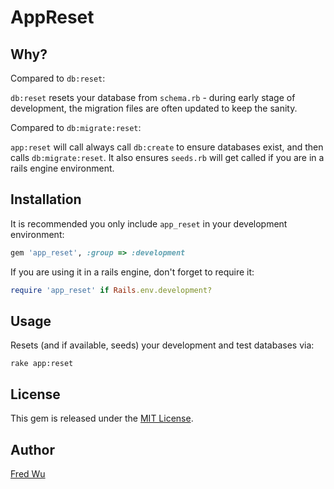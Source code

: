 # AppReset

## Why?

Compared to `db:reset`:

`db:reset` resets your database from `schema.rb` - during early stage of development, the migration files are often updated to keep the sanity.

Compared to `db:migrate:reset`:

`app:reset` will call always call `db:create` to ensure databases exist, and then calls `db:migrate:reset`. It also ensures `seeds.rb` will get called if you are in a rails engine environment.

## Installation

It is recommended you only include `app_reset` in your development environment:

```ruby
gem 'app_reset', :group => :development
```

If you are using it in a rails engine, don't forget to require it:

```ruby
require 'app_reset' if Rails.env.development?
```

## Usage

Resets (and if available, seeds) your development and test databases via:

    rake app:reset

## License

This gem is released under the [MIT License](http://www.opensource.org/licenses/mit-license.php).

## Author

[Fred Wu](https://github.com/fredwu)
